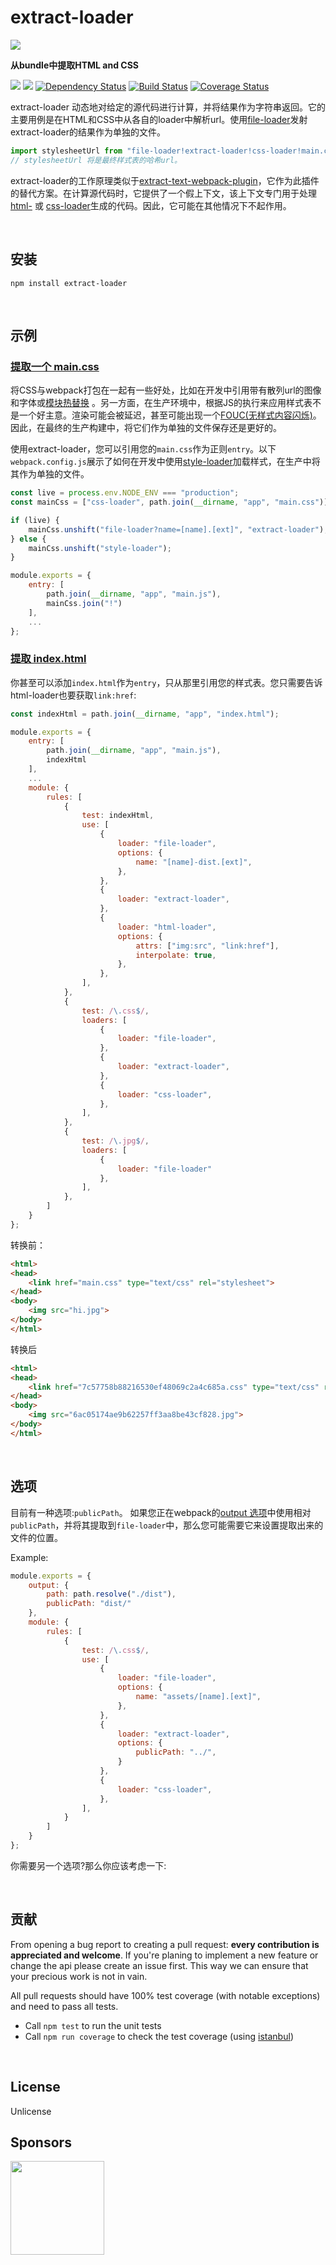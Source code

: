 extract-loader
==============
[![](https://img.shields.io/badge/Github-%E6%9F%A5%E7%9C%8B%E6%9B%B4%E5%A4%9A-brightgreen.svg)](https://github.com/peerigon/extract-loader)

**从bundle中提取HTML and CSS**

[![](https://img.shields.io/npm/v/extract-loader.svg)](https://www.npmjs.com/package/extract-loader)
[![](https://img.shields.io/npm/dm/extract-loader.svg)](https://www.npmjs.com/package/extract-loader)
[![Dependency Status](https://david-dm.org/peerigon/extract-loader.svg)](https://david-dm.org/peerigon/extract-loader)
[![Build Status](https://travis-ci.org/peerigon/extract-loader.svg?branch=master)](https://travis-ci.org/peerigon/extract-loader)
[![Coverage Status](https://img.shields.io/coveralls/peerigon/extract-loader.svg)](https://coveralls.io/r/peerigon/extract-loader?branch=master)

extract-loader 动态地对给定的源代码进行计算，并将结果作为字符串返回。它的主要用例是在HTML和CSS中从各自的loader中解析url。使用[file-loader](https://github.com/webpack/file-loader)发射extract-loader的结果作为单独的文件。

```javascript
import stylesheetUrl from "file-loader!extract-loader!css-loader!main.css";
// stylesheetUrl 将是最终样式表的哈希url。
```

extract-loader的工作原理类似于[extract-text-webpack-plugin](https://github.com/webpack/extract-text-webpack-plugin)，它作为此插件的替代方案。在计算源代码时，它提供了一个假上下文，该上下文专门用于处理[html-](https://github.com/webpack/html-loader) 或 [css-loader](https://github.com/webpack/css-loader)生成的代码。因此，它可能在其他情况下不起作用。

<br>

安装
------------------------------------------------------------------------

`npm install extract-loader`

<br>

示例
------------------------------------------------------------------------

### [提取一个 main.css](https://github.com/peerigon/extract-loader/tree/master/examples/main-css)

将CSS与webpack打包在一起有一些好处，比如在开发中引用带有散列url的图像和字体或[模块热替换](http://webpack.github.io/docs/hot-module-replacement-with-webpack.html) 。另一方面，在生产环境中，根据JS的执行来应用样式表不是一个好主意。渲染可能会被延迟，甚至可能出现一个[FOUC(无样式内容闪烁)](https://en.wikipedia.org/wiki/Flash\_of\_unstyled_content)。因此，在最终的生产构建中，将它们作为单独的文件保存还是更好的。

使用extract-loader，您可以引用您的`main.css`作为正则`entry`。以下`webpack.config.js`展示了如何在开发中使用[style-loader](https://github.com/webpack/style-loader)加载样式，在生产中将其作为单独的文件。

```javascript
const live = process.env.NODE_ENV === "production";
const mainCss = ["css-loader", path.join(__dirname, "app", "main.css")];

if (live) {
    mainCss.unshift("file-loader?name=[name].[ext]", "extract-loader");
} else {
    mainCss.unshift("style-loader");
}

module.exports = {
    entry: [
        path.join(__dirname, "app", "main.js"),
        mainCss.join("!")
    ],
    ...
};
```

### [提取 index.html](https://github.com/peerigon/extract-loader/tree/master/examples/index-html)

你甚至可以添加`index.html`作为`entry`，只从那里引用您的样式表。您只需要告诉html-loader也要获取`link:href`:

```javascript
const indexHtml = path.join(__dirname, "app", "index.html");

module.exports = {
    entry: [
        path.join(__dirname, "app", "main.js"),
        indexHtml
    ],
    ...
    module: {
        rules: [
            {
                test: indexHtml,
                use: [
                    {
                        loader: "file-loader",
                        options: {
                            name: "[name]-dist.[ext]",
                        },
                    },
                    {
                        loader: "extract-loader",
                    },
                    {
                        loader: "html-loader",
                        options: {
                            attrs: ["img:src", "link:href"],
                            interpolate: true,
                        },
                    },
                ],
            },
            {
                test: /\.css$/,
                loaders: [
                    {
                        loader: "file-loader",
                    },
                    {
                        loader: "extract-loader",
                    },
                    {
                        loader: "css-loader",
                    },
                ],
            },
            {
                test: /\.jpg$/,
                loaders: [
                    {
                        loader: "file-loader"
                    },
                ],
            },
        ]
    }
};
```

转换前：

```html
<html>
<head>
    <link href="main.css" type="text/css" rel="stylesheet">
</head>
<body>
    <img src="hi.jpg">
</body>
</html>
```

转换后

```html
<html>
<head>
    <link href="7c57758b88216530ef48069c2a4c685a.css" type="text/css" rel="stylesheet">
</head>
<body>
    <img src="6ac05174ae9b62257ff3aa8be43cf828.jpg">
</body>
</html>
```

<br>

选项
------------------------------------------------------------------------


目前有一种选项:`publicPath`。
如果您正在webpack的[output 选项](//configuration/output.md#outputpublicpath)中使用相对`publicPath`，并将其提取到`file-loader`中，那么您可能需要它来设置提取出来的文件的位置。

Example:

```js
module.exports = {
    output: {
        path: path.resolve("./dist"),
        publicPath: "dist/"
    },
    module: {
        rules: [
            {
                test: /\.css$/,
                use: [
                    {
                        loader: "file-loader",
                        options: {
                            name: "assets/[name].[ext]",
                        },
                    },
                    {
                        loader: "extract-loader",
                        options: {
                            publicPath: "../",
                        }
                    },
                    {
                        loader: "css-loader",
                    },
                ],
            }
        ]
    }
};
```

你需要另一个选项?那么你应该考虑一下:

<br>

贡献
------------------------------------------------------------------------

From opening a bug report to creating a pull request: **every contribution is appreciated and welcome**. If you're planing to implement a new feature or change the api please create an issue first. This way we can ensure that your precious work is not in vain.

All pull requests should have 100% test coverage (with notable exceptions) and need to pass all tests.

- Call `npm test` to run the unit tests
- Call `npm run coverage` to check the test coverage (using [istanbul](https://github.com/gotwarlost/istanbul))

<br>

License
------------------------------------------------------------------------

Unlicense

Sponsors
------------------------------------------------------------------------

[<img src="https://assets.peerigon.com/peerigon/logo/peerigon-logo-flat-spinat.png" width="150" />](https://peerigon.com)
